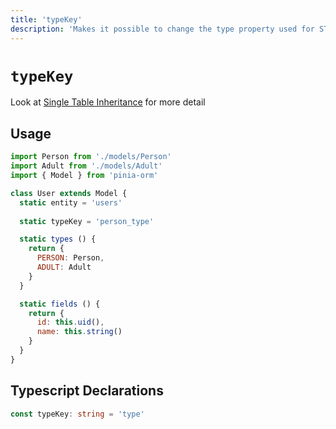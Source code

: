 ```yaml
---
title: 'typeKey'
description: 'Makes it possible to change the type property used for STI'
---
```


# `typeKey`

Look at [Single Table Inheritance](../../guide/model/single-table-inheritance) for more detail

## Usage

````js
import Person from './models/Person'
import Adult from './models/Adult'
import { Model } from 'pinia-orm'

class User extends Model {
  static entity = 'users'
  
  static typeKey = 'person_type'

  static types () {
    return {
      PERSON: Person,
      ADULT: Adult
    }
  }

  static fields () {
    return {
      id: this.uid(),
      name: this.string()
    }
  }
}
````

## Typescript Declarations
````ts
const typeKey: string = 'type'
````
